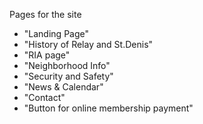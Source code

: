 Pages for the site

- "Landing Page"
- "History of Relay and St.Denis"
- "RIA page"
- "Neighborhood Info"
- "Security and Safety"
- "News & Calendar"
- "Contact"
- "Button for online membership payment"
